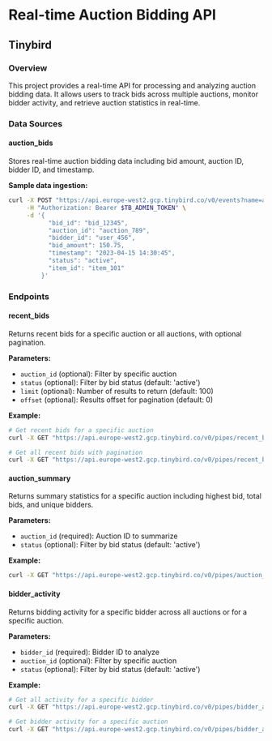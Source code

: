 
# Real-time Auction Bidding API

## Tinybird

### Overview
This project provides a real-time API for processing and analyzing auction bidding data. It allows users to track bids across multiple auctions, monitor bidder activity, and retrieve auction statistics in real-time.

### Data Sources

#### auction_bids
Stores real-time auction bidding data including bid amount, auction ID, bidder ID, and timestamp.

**Sample data ingestion:**
```bash
curl -X POST "https://api.europe-west2.gcp.tinybird.co/v0/events?name=auction_bids" \
     -H "Authorization: Bearer $TB_ADMIN_TOKEN" \
     -d '{
           "bid_id": "bid_12345",
           "auction_id": "auction_789",
           "bidder_id": "user_456",
           "bid_amount": 150.75,
           "timestamp": "2023-04-15 14:30:45",
           "status": "active",
           "item_id": "item_101"
         }'
```

### Endpoints

#### recent_bids
Returns recent bids for a specific auction or all auctions, with optional pagination.

**Parameters:**
- `auction_id` (optional): Filter by specific auction
- `status` (optional): Filter by bid status (default: 'active')
- `limit` (optional): Number of results to return (default: 100)
- `offset` (optional): Results offset for pagination (default: 0)

**Example:**
```bash
# Get recent bids for a specific auction
curl -X GET "https://api.europe-west2.gcp.tinybird.co/v0/pipes/recent_bids.json?auction_id=auction_789&token=$TB_ADMIN_TOKEN"

# Get all recent bids with pagination
curl -X GET "https://api.europe-west2.gcp.tinybird.co/v0/pipes/recent_bids.json?limit=50&offset=50&token=$TB_ADMIN_TOKEN"
```

#### auction_summary
Returns summary statistics for a specific auction including highest bid, total bids, and unique bidders.

**Parameters:**
- `auction_id` (required): Auction ID to summarize
- `status` (optional): Filter by bid status (default: 'active')

**Example:**
```bash
curl -X GET "https://api.europe-west2.gcp.tinybird.co/v0/pipes/auction_summary.json?auction_id=auction_789&token=$TB_ADMIN_TOKEN"
```

#### bidder_activity
Returns bidding activity for a specific bidder across all auctions or for a specific auction.

**Parameters:**
- `bidder_id` (required): Bidder ID to analyze
- `auction_id` (optional): Filter by specific auction
- `status` (optional): Filter by bid status (default: 'active')

**Example:**
```bash
# Get all activity for a specific bidder
curl -X GET "https://api.europe-west2.gcp.tinybird.co/v0/pipes/bidder_activity.json?bidder_id=user_456&token=$TB_ADMIN_TOKEN"

# Get bidder activity for a specific auction
curl -X GET "https://api.europe-west2.gcp.tinybird.co/v0/pipes/bidder_activity.json?bidder_id=user_456&auction_id=auction_789&token=$TB_ADMIN_TOKEN"
```
